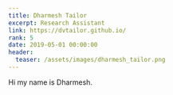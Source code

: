 ```yaml
---
title: Dharmesh Tailor
excerpt: Research Assistant
link: https://dvtailor.github.io/
rank: 5
date: 2019-05-01 00:00:00
header:
  teaser: /assets/images/dharmesh_tailor.png
---
```


Hi my name is Dharmesh.
